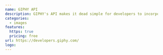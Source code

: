 ```yaml
---
name: GIPHY API
description: GIPHY's API makes it dead simple for developers to incorporate GIPHY's vast library right inside of their apps.
categories:
  - images
features:
  https: true
  pricing: free
url: https://developers.giphy.com/
logo:
---
```

